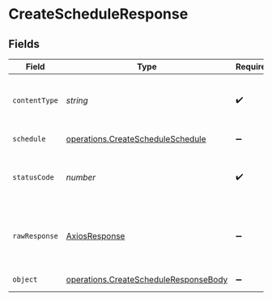 # CreateScheduleResponse


## Fields

| Field                                                                                                 | Type                                                                                                  | Required                                                                                              | Description                                                                                           |
| ----------------------------------------------------------------------------------------------------- | ----------------------------------------------------------------------------------------------------- | ----------------------------------------------------------------------------------------------------- | ----------------------------------------------------------------------------------------------------- |
| `contentType`                                                                                         | *string*                                                                                              | :heavy_check_mark:                                                                                    | HTTP response content type for this operation                                                         |
| `schedule`                                                                                            | [operations.CreateScheduleSchedule](../../../sdk/models/operations/createscheduleschedule.md)         | :heavy_minus_sign:                                                                                    | A schedule object.                                                                                    |
| `statusCode`                                                                                          | *number*                                                                                              | :heavy_check_mark:                                                                                    | HTTP response status code for this operation                                                          |
| `rawResponse`                                                                                         | [AxiosResponse](https://axios-http.com/docs/res_schema)                                               | :heavy_minus_sign:                                                                                    | Raw HTTP response; suitable for custom response parsing                                               |
| `object`                                                                                              | [operations.CreateScheduleResponseBody](../../../sdk/models/operations/createscheduleresponsebody.md) | :heavy_minus_sign:                                                                                    | Error response.                                                                                       |
